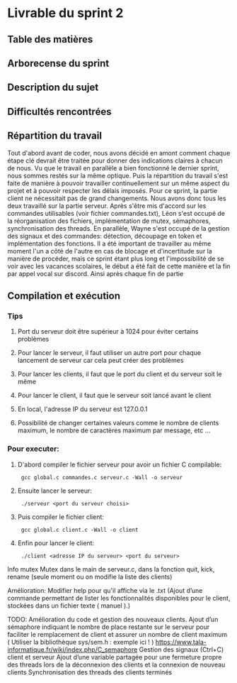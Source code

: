 # Livrable du sprint 2

## Table des matières

## Arborecense du sprint 

## Description du sujet

## Difficultés rencontrées

## Répartition du travail

Tout d'abord avant de coder, nous avons décidé en amont comment chaque étape clé devrait être traitée pour donner des indications claires à chacun de nous. Vu que le travail en parallèle a bien fonctionné le dernier sprint, nous sommes restés sur la même optique. Puis la répartition du travail s'est faite de manière à pouvoir travailler continuellement sur un même aspect du projet et à pouvoir respecter les délais imposés. Pour ce sprint, la partie client ne nécessitait pas de grand changements. Nous avons donc tous les deux travaillé sur la partie serveur. Après s'être mis d'accord sur les commandes utilisables (voir fichier commandes.txt), Léon s'est occupé de la réorganisation des fichiers, implémentation de mutex, sémaphores, synchronisation des threads. En parallèle, Wayne s'est occupé de la gestion des signaux et des commandes: détection, découpage en token et implémentation des fonctions. Il a été important de travailler au même moment l'un a côté de l'autre en cas de blocage et d'incertitude sur la manière de procéder, mais ce sprint étant plus long et l'impossibilité de se voir avec les vacances scolaires, le début a été fait de cette manière et la fin par appel vocal sur discord. Ainsi après chaque fin de partie 

## Compilation et exécution

### Tips

1. Port du serveur doit être supérieur à 1024 pour éviter certains problèmes

2. Pour lancer le serveur, il faut utiliser un autre port pour chaque lancement de serveur car cela peut créer des problèmes

3. Pour lancer les clients, il faut que le port du client et du serveur soit le même

4. Pour lancer le client, il faut que le serveur soit lancé avant le client

5. En local, l'adresse IP du serveur est 127.0.0.1

6. Possibilité de changer certaines valeurs comme le nombre de clients maximum, le nombre de caractères maximum par message, etc ...


### Pour executer:

1. D'abord compiler le fichier serveur pour avoir un fichier C compilable: 
        
        gcc global.c commandes.c serveur.c -Wall -o serveur

2. Ensuite lancer le serveur: 
        
        ./serveur <port du serveur choisi>  

3. Puis compiler le fichier client: 

        gcc global.c client.c -Wall -o client

4. Enfin pour lancer le client: 

        ./client <adresse IP du serveur> <port du serveur>


Info mutex
Mutex dans le main de serveur.c, dans la fonction quit, kick, rename (seule moment ou on modifie la liste des clients)

Amélioration:
Modifier help pour qu'il affiche via le .txt
(Ajout d’une commande permettant de lister les fonctionnalités disponibles pour le client, stockées dans un fichier texte ( manuel ).)

TODO:
Amélioration du code et gestion des nouveaux clients.
Ajout d’un sémaphore indiquant le nombre de place restante sur le serveur pour faciliter le remplacement de client et assurer un nombre de client maximum (  Utiliser la bibliothèque sys/sem.h : exemple ici ! )
https://www.tala-informatique.fr/wiki/index.php/C_semaphore
Gestion des signaux (Ctrl+C) client et serveur
Ajout d’une variable partagée pour une fermeture propre des threads lors de la déconnexion des clients et la connexion de nouveau clients
Synchronisation des threads des clients terminés

